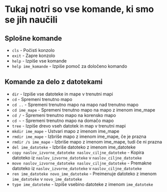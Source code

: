 # Tukaj notri so vse komande, ki smo se jih naučili

## Splošne komande

-   `cls` - Počisti konzolo
-   `exit` - Zapre konzolo
-   `help` - Izpiše vse komande
-   `help ime_komande` - Izpiše pomoč za določeno komando

## Komande za delo z datotekami

-   `dir` - Izpiše vse datoteke in mape v trenutni mapi
-   `cd` - Spremeni trenutno mapo
-   `cd ..` - Spremeni trenutno mapo na mapo nad trenutno mapo
-   `cd ime_mape` - Spremeni trenutno mapo na mapo z imenom ime_mape
-   `cd /` - Spremeni trenutno mapo na korensko mapo
-   `cd ~` - Spremeni trenutno mapo na domačo mapo
-   `tree` - Izpiše drevo vseh datotek in map v trenutni mapi
-   `mkdir ime_mape` - Ustvari mapo z imenom ime_mape
-   `rmdir ime_mape` - Izbriše mapo z imenom ime_mape, če je prazna
-   `rmdir /s ime_mape` - Izbriše mapo z imenom ime_mape, tudi če ni prazna
-   `del ime_datoteke` - Izbriše datoteko z imenom ime_datoteke
-   `copy naslov_izvorne_datoteke naslov_ciljne_datoteke` - Kopira datoteko iz `naslov_izvorne_datoteke` v `naslov_ciljne_datoteke`
-   `move naslov_izvorne_datoteke naslov_ciljne_datoteke` - Premakne datoteko iz `naslov_izvorne_datoteke` v `naslov_ciljne_datoteke`
-   `ren ime_datoteke novo_ime_datoteke` - Preimenuje datoteko z imenom `ime_datoteke` v `novo_ime_datoteke`
-   `type ime_datoteke` - Izpiše vsebino datoteke z imenom `ime_datoteke`
